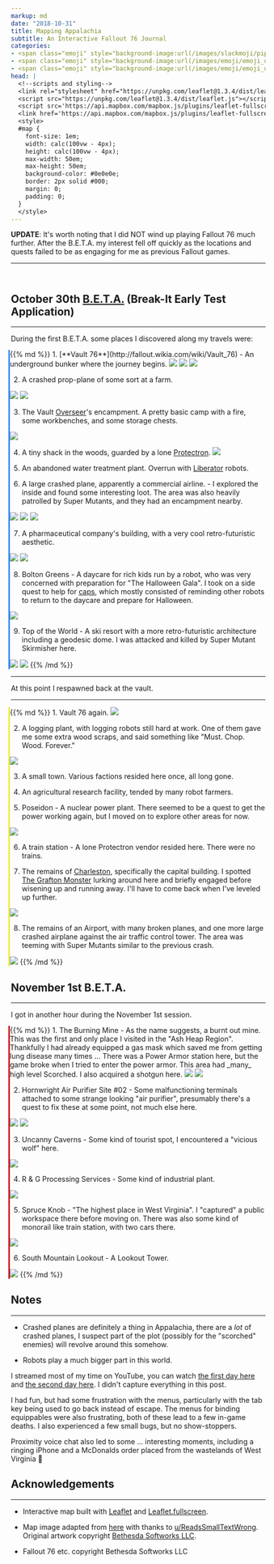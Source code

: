```yaml
---
markup: md
date: "2018-10-31"
title: Mapping Appalachia
subtitle: An Interactive Fallout 76 Journal
categories:
- <span class="emoji" style="background-image:url(/images/slackmoji/pipboy.png)" title=":pipboy:">:pipboy:</span>
- <span class="emoji" style="background-image:url(/images/emoji/emoji_u1f3ae.png)" title=":video_game:">:video_game:</span>
- <span class="emoji" style="background-image:url(/images/emoji/emoji_u1f5fa.png)" title=":map:">:map:</span>
head: |
  <!--scripts and styling-->
  <link rel="stylesheet" href="https://unpkg.com/leaflet@1.3.4/dist/leaflet.css" />
  <script src="https://unpkg.com/leaflet@1.3.4/dist/leaflet.js"></script>
  <script src='https://api.mapbox.com/mapbox.js/plugins/leaflet-fullscreen/v1.0.1/Leaflet.fullscreen.min.js'></script>
  <link href='https://api.mapbox.com/mapbox.js/plugins/leaflet-fullscreen/v1.0.1/leaflet.fullscreen.css' rel='stylesheet' />
  <style>
  #map {
    font-size: 1em;
    width: calc(100vw - 4px);
    height: calc(100vw - 4px);
    max-width: 50em;
    max-height: 50em;
    background-color: #0e0e0e;
    border: 2px solid #000;
    margin: 0;
    padding: 0;
  }
  </style>
---
```

**UPDATE**: It's worth noting that I did NOT wind up playing Fallout 76 much
further.
After the B.E.T.A. my interest fell off quickly as the locations and quests failed to be as engaging for me as previous Fallout games.

-----

<!--the map-->
<div class="full-page-width" style="padding: 0; padding-top: 1em">
    <div id="map" style="margin: 0 auto;"></div>
</div>

## October 30th [B.E.T.A.](https://bethesda.net/en/article/XUtJrgiCgU6WqMASW8w0I/fallout-76-our-future-begins-together-in-beta) (Break-It Early Test Application)
<hr>

During the first B.E.T.A. some places I discovered along my travels were:

<div style="border-left: 3px solid #3388ff; margin-left:-5px;">
{{% md %}}
1. [**Vault 76**](http://fallout.wikia.com/wiki/Vault_76) - An underground bunker where the journey begins.
  <img class="centered" src="/images/fallout76/photo_2018-10-31_01-06-00.jpg"/>
  <img class="centered" src="/images/fallout76/photo_2018-10-31_01-06-02.jpg" />
  <img class="centered" src="/images/fallout76/photo_2018-10-31_01-06-03.jpg"/>

2. A crashed prop-plane of some sort at a farm.
  <img class="centered" src="/images/fallout76/photo_2018-10-31_01-06-06.jpg"/>
  <img class="centered" src="/images/fallout76/photo_2018-10-31_01-06-07.jpg"/>

3. The Vault [Overseer](http://fallout.wikia.com/wiki/Vault_76_overseer)'s encampment. A pretty basic camp with a fire, some workbenches, and some storage chests.
  <img class="centered" src="/images/fallout76/photo_2018-10-31_19-23-27.jpg"/>


4. A tiny shack in the woods, guarded by a lone [Protectron](http://fallout.wikia.com/wiki/Protectron).
   <img class="centered" src="/images/fallout76/photo_2018-10-31_18-53-48.jpg"/>

5. An abandoned water treatment plant. Overrun with [Liberator](http://fallout.wikia.com/wiki/Liberator_(Fallout_76)) robots.

6. A large crashed plane, apparently a commercial airline. - 
  I explored the inside and found some interesting loot. The area was also heavily
patrolled by Super Mutants, and they had an encampment nearby.
  <img class="centered" src="/images/fallout76/photo_2018-10-31_01-06-10.jpg"/>
  <img class="centered" src="/images/fallout76/photo_2018-10-31_01-06-11.jpg"/>
  <img class="centered" src="/images/fallout76/photo_2018-10-31_01-06-11_2.jpg"/>

7. A pharmaceutical company's building, with a very cool retro-futuristic aesthetic.
  <img class="centered" src="/images/fallout76/photo_2018-10-31_01-06-12.jpg"/>
  <img class="centered" src="/images/fallout76/photo_2018-10-31_18-49-48.jpg"/>

8. Bolton Greens - A daycare for rich kids run by a robot, who was very concerned 
with preparation for "The Halloween Gala". I took on a side quest to help for [caps](http://fallout.wikia.com/wiki/Bottle_cap), which mostly consisted of reminding other
robots to return to the daycare and prepare for Halloween.
  <img class="centered" src="/images/fallout76/photo_2018-10-31_19-10-52.jpg"/>

9. Top of the World - A ski resort with a more retro-futuristic architecture 
including a geodesic dome. I was attacked and killed by Super Mutant Skirmisher here.
  <img class="centered" src="/images/fallout76/photo_2018-10-31_19-07-26.jpg"/>
  <img class="centered" src="/images/fallout76/photo_2018-10-31_19-07-30.jpg"/>
{{% /md %}}
</div>

<hr>
<p class="centered-text">At this point I respawned back at the vault.</p>
<hr>


<div style="border-left: 3px solid #f1e93c; margin-left:-5px;">
{{% md %}}
1. Vault 76 again.
  <img class="centered" src="/images/fallout76/photo_2018-10-31_01-21-57.jpg"/>

2. A logging plant, with logging robots still hard at work. One of them gave
me some extra wood scraps, and said something like "Must. Chop. Wood. Forever."
  <img class="centered" src="/images/fallout76/photo_2018-10-31_19-19-51.jpg"/>

3. A small town. Various factions resided here once, all long gone.

4. An agricultural research facility, tended by many robot farmers.

5. Poseidon - A nuclear power plant. There seemed to be a quest to get the power
working again, but I moved on to explore other areas for now.
  <img class="centered" src="/images/fallout76/photo_2018-10-31_01-22-06.jpg"/>

6. A train station - A lone Protectron vendor resided here. There were no trains.

7. The remains of [Charleston](https://en.wikipedia.org/wiki/Charleston,_West_Virginia), specifically the capital building. I spotted [The Grafton Monster](https://www.vgr.com/beasts-west-virginia-grafton-monster/) lurking around here and briefly engaged before wisening up and running away. I'll have to come back when I've leveled up further.
  <img class="centered" src="/images/fallout76/photo_2018-10-31_01-22-01.jpg"/>

8. The remains of an Airport, with many broken planes, and one more large crashed airplane
against the air traffic control tower. The area was teeming with Super Mutants similar
to the previous crash.
  <img class="centered" src="/images/fallout76/photo_2018-10-31_01-22-14.jpg"/>
{{% /md %}}
</div>


## November 1st B.E.T.A.

<hr>

I got in another hour during the November 1st session.

<div style="border-left: 3px solid #ce0019; margin-left:-5px;">
{{% md %}}
1. The Burning Mine - As the name suggests, a burnt out mine. This was the first
and only place I visited in the "Ash Heap Region". Thankfully I had already
equipped a gas mask which saved me from getting lung disease many times ...
There was a Power Armor station here, but the game broke when I tried to enter the power armor.
This area had _many_ high level Scorched. I also acquired a shotgun here.
  <img class="centered" src="/images/fallout76/photo_2018-11-02_00-15-45.jpg"/>
  <img class="centered" src="/images/fallout76/photo_2018-11-02_00-13-14.jpg"/>


2. Hornwright Air Purifier Site #02 - Some malfunctioning terminals attached
to some strange looking "air purifier", presumably there's a quest to fix these
at some point, not much else here.
  <img class="centered" src="/images/fallout76/photo_2018-11-02_00-22-18.jpg"/>
  <img class="centered" src="/images/fallout76/photo_2018-11-02_00-22-23.jpg"/>


3. Uncanny Caverns - Some kind of tourist spot, I encountered a "vicious wolf" here.
  <img class="centered" src="/images/fallout76/photo_2018-11-02_00-24-14.jpg"/>

4. R & G Processing Services - Some kind of industrial plant.
  <img class="centered" src="/images/fallout76/photo_2018-11-02_00-32-27.jpg"/>

5. Spruce Knob - "The highest place in West Virginia". I "captured" a public
workspace there before moving on. There was also some kind of monorail like train
station, with two cars there.
  <img class="centered" src="/images/fallout76/photo_2018-11-02_00-11-27.jpg"/>

6. South Mountain Lookout - A Lookout Tower.
  <img class="centered" src="/images/fallout76/photo_2018-11-02_00-31-20.jpg"/>
{{% /md %}}
</div>


## Notes
<hr>

- Crashed planes are definitely a thing in Appalachia, there are a _lot_ of
crashed planes, I suspect part of the plot (possibly for the "scorched" enemies)
will revolve around this somehow.

- Robots play a much bigger part in this world.

I streamed most of my time on YouTube, you can watch [the first day here](https://www.youtube.com/watch?v=npIzLI7kvU8) and [the second day here](https://www.youtube.com/watch?v=Ta_gC2npUPo). I didn't capture everything in this post.

I had fun, but had some frustration with the menus, particularly with the tab key
being used to go back instead of escape. The menus for binding equippables were 
also frustrating, both of these lead to a few in-game deaths. I also experienced
a few small bugs, but no show-stoppers.

Proximity voice chat also led to some ... interesting moments, including a
ringing iPhone and a McDonalds order placed from the wastelands of West 
Virginia <span class="emoji" style="background-image:url(/images/emoji/emoji_u1f914.png)" title=":thinking:">:thinking:</span>

## Acknowledgements
<hr>

- Interactive map built with [Leaflet](https://leafletjs.com) and [Leaflet.fullscreen](https://github.com/Leaflet/Leaflet.fullscreen).

- Map image adapted from [here](https://www.reddit.com/r/fo76/comments/9mgzfu/4k_composite_map_from_ign_gameplay_4356px_x_4356px/) with thanks to [u/ReadsSmallTextWrong](https://www.reddit.com/user/ReadsSmallTextWrong). Original artwork copyright [Bethesda Softworks LLC](https://bethesda.net).

- Fallout 76 etc. copyright Bethesda Softworks LLC

<!--the map script-->
<script>
// helper to treat xy coords as map latlng objects
var yx = L.latLng;
var xy = function(x, y) {
    if (L.Util.isArray(x)) {    // When doing xy([x, y]);
        return yx(x[1], x[0]);
    }
    return yx(y, x);  // When doing xy(x, y);
}

// create the map
var map = L.map('map', {
    crs: L.CRS.Simple,
    attributionControl: false,
    fullscreenControl: true,
    zoomDelta: 1,
    zoomSnap: 1,
});

// add the map image with bounds = image dimensions
// our map will be a square 4356 x 4356 px
var mapSize = 4356;
var bounds = [[0,0], [mapSize, mapSize]];
var image = L.imageOverlay('/images/fo76-map-optimized.jpg', bounds).addTo(map);
map.setMaxBounds(bounds);

// helper that computes minimum zoom level to show the entire map
function dimsToMinZoom() {
  var size = map.getSize();
  var minSize = Math.min(size.x, size.y);
  return -1 * Math.sqrt(mapSize / minSize);
}

// fix the zoom level
function fixZoom() {
  map.setMinZoom(dimsToMinZoom());
}
fixZoom();
map.options.zoomSnap = 0.00001;
// zoom all the way out, and bias towards the top
map.panTo(xy(mapSize/2, mapSize), {"animate": false});
map.setZoom(map.getMinZoom(), {"animate": false});
map.options.zoomSnap = 1;
map.on("resize", function(event) {
  fixZoom();
})

// locations in order
var vault76Pos = xy(1396, 2889.0);

function addLocations(color, locations) {
  for (var i = 0; i < locations.length; i++) {
  let location = locations[i];
  if (!('noMarker' in location)) {
    L.marker(location.pos).addTo(map).bindPopup(location.desc);
  }
  if (i != 0) {
    let params = {'color': color};
    L.polyline([locations[i-1].pos, location.pos], params).addTo(map);
    }
  }
}

addLocations('#3388ff', [
  {
    pos: vault76Pos,
    desc: '<span class="bold">Vault 76</span> - An underground bunker where the journey begins.',
  },
  {
    pos: xy(1396 + 90, 2889 - 330),
    desc: 'A crashed prop plane of some sort at a farm',
  },
  {
    pos: xy(1396 + 170, 2889 - 380),
    desc: "The Vault Overseer's encampment",
  },
  {
    pos: xy(1396 + 340, 2889 - 700),
    desc: "A tiny shack in the woods, guarded by a lone <a href='http://fallout.wikia.com/wiki/Protectron'>Protectron</a>."
  },
  {
    pos: xy(1396 + 540, 2889 - 670),
    desc: "A water treatment plant",
  },
  {
    pos: xy(1396 + 650, 2889 - 500),
    desc: "A large crashed plane (apparently a commercial airline?)",
  },
  {
    pos: xy(1396 + 480, 2889 - 340),
    desc: "A pharmaceutical company",
  },
  {
    pos: xy(1396 + 870, 2889 - 300),
    desc: "Bolton Greens - A day care for rich kids, run by robots",
  },
  {
    pos: xy(1396 + 1000, 2889 - 580),
    desc: "Top of the World - A ski resort with a more retro-futuristic architecture including a geodesic dome.",
  },
]);

addLocations('#f1e93c', [
  {
    pos: vault76Pos,
    noMarker: true,
  },
  {
    pos: xy(1396 + 5, 2889 - 240),
    desc: 'A logging plant, with logging robots still hard at work.',
  },
  {
    pos: xy(1396 + 20, 2889 - 520),
    desc: 'A small town - Various factions resided here once, all long gone.',
  },
  {
    pos: xy(1396 - 80, 2889 - 550),
    desc: 'An agricultural research facility, teeming with robot farmers.',
  },
  {
    pos: xy(1396 - 250, 2889 - 1050),
    desc: 'Poseidon - A nuclear power plant.',
  },
  {
    pos: xy(1396 - 95, 2889 - 1070),
    desc: 'A train station - A lone Protectron vendor resided here. There were no trains.',
  },
  {
    pos: xy(1396 + 130, 2889 - 1200),
    desc: 'The remains of Charleston',
  },
  {
    pos: xy(1396 + 110, 2889 - 1060),
    desc: 'The remains of an Airport',
  },
]);

addLocations('#ce0019', [
  {
    pos: xy(1396 + 130, 2889 - 1200),
    desc: 'The remains of Charleston',
    noMarker: true,
  },
  {
    pos: xy(1396 + 185, 2889 - 1340),
    desc: 'The Burning Mine',
  },
  {
    pos: xy(1396 + 280, 2889 - 1500),
    desc: 'Hornwright Air Purifier Site #02',
  },
  {
    pos: xy(1396 + 510, 2889 - 1450),
    desc: 'Uncanny Caverns - Some kind of tourist spot',
  },
  {
    pos: xy(1396 + 800, 2889 - 1650),
    desc: 'R & G Processing Services - Some kind of industrial plant',
  },
  {
    pos: xy(1396 + 1060, 2889 - 1540),
    desc: 'Spruce Knob - "The highest place in West Virginia"',
  },
  {
    pos: xy(1396 + 1170, 2889 - 1680),
    desc: 'South Mountain Lookout - A Lookout Tower',
  }
]);

</script>
